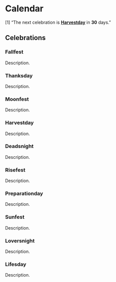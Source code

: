 
# Calendar

\[1\] “The next celebration is
[**Harvestday**](https://github.com/RealityBending/Calendar#Harvestday)
in **30** days.”

## Celebrations

### Fallfest

Description.

### Thanksday

Description.

### Moonfest

Description.

### Harvestday

Description.

### Deadsnight

Description.

### Risefest

Description.

### Preparationday

Description.

### Sunfest

Description.

### Loversnight

Description.

### Lifesday

Description.
